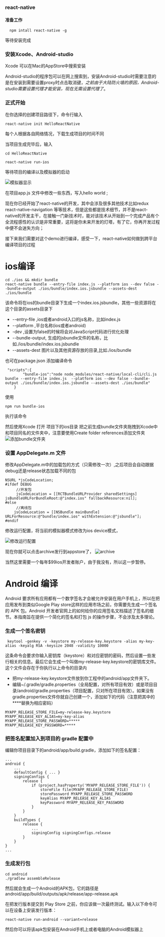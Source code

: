 ### react-native

#### 准备工作

```
  npm intall react-native -g
```
等待安装完成

### 安装Xcode、Android-studio  
  Xcode 可以在Mac的AppStore中搜索安装

  Android-studio的程序包可以在网上搜索到，安装Android-studio时需要注意的是在安装到需要设置proxy时点击取消键，*之前由于大陆防火墙的原因，Android-studio需要设置代理才能安装，现在无需设置代理了*。

### 正式开始

在你选择的创建项目路径下，命令行输入

```
react-native init HelloReactNative
```
每个人根据各自网络情况，下载生成项目的时间不同

当项目生成完毕后，输入

```
cd HelloReactNative

react-native run-ios
```
等待项目的编译以及模拟器的启动

![模拟器显示](https://reactnative.cn/docs/assets/GettingStartediOSSuccess.png "项目开始")

在项目app.js 文件中修改一些东西，写入hello  world ;

现在你已经开始了react-native的开发，其中会涉及很多其他技术比如redux react-native-navigation 等等技术，但是这些都是技术细节，并不是react-native的开发主干，在接触一门新技术时，能对该技术从开始到一个完成产品有个全流程感性的认识是非常重要，这将是你未来开发的灯塔，有了它，你再开发过程中便不会迷失方向；

接下来我们需要对这个demo进行编译，感受一下，react-native如何做到跨平台编译项目的过程

# ios编译


```
cd ./ios && mkdir bundle
react-native bundle --entry-file index.js --platform ios --dev false --bundle-output ./ios/bundle/index.ios.jsbundle --assets-dest ./ios/bundle
```
该命令将在ios的bundle目录下生成一个index.ios.jsbundle，其他一些资源将在这个目录的assets目录下

- --entry-file ,ios或者android入口的js名称，比如index.js
- --platform ,平台名称(ios或者android)
- -dev ,设置为false的时候将会对JavaScript代码进行优化处理
- --bundle-output, 生成的jsbundle文件的名称，比如./ios/bundle/index.ios.jsbundle
- --assets-dest 图片以及其他资源存放的目录,比如./ios/bundle

也可在package.json 添加编译命令

```
 "scripts":{
        "bundle-ios":"node node_modules/react-native/local-cli/cli.js bundle --entry-file index.js  --platform ios --dev false --bundle-output ./ios/bundle/index.ios.jsbundle --assets-dest ./ios/bundle"
    }
```
使用
```
npm run bundle-ios
```
执行该命令

然后使用Xcode 打开 项目下的ios目录  把之前生成bundle文件夹拖拽到Xcode中和项目同名的文件夹中，注意要使用Create folder references添加文件夹
![添加bundle文件夹](https://user-gold-cdn.xitu.io/2018/7/17/164a60070fd22334?imageView2/0/w/1280/h/960/format/webp/ignore-error/1)

### 设置 AppDelegate.m 文件
修改AppDelegate.m中的加载包的方式（只需修改一次）,之后项目会自动跟据debug还是release状态加载不同的包

```
NSURL *jsCodeLocation;
#ifdef DEBUG
     //开发包
     jsCodeLocation = [[RCTBundleURLProvider sharedSettings] jsBundleURLForBundleRoot:@"index.ios" fallbackResource:nil];
#else
     //离线包
    jsCodeLocation = [[NSBundle mainBundle] URLForResource:@"bundle/index.ios" withExtension:@"jsbundle"];
#endif
```

修改运行配置，将当前的模拟器模式修改为ios device模式，

![修改运行配置](http://www.hangge.com/blog_uploads/201503/2015030910075011157.png)

现在你就可以点击archive发行到appstore了，
![archive](https://user-gold-cdn.xitu.io/2018/7/17/164a603b4c7a6ffe?imageView2/0/w/1280/h/960/format/webp/ignore-error/1)

当然这里需要一个每年$99ios开发者账户，由于我没有，所以这一步暂停。


# Android 编译

Android 要求所有应用都有一个数字签名才会被允许安装在用户手机上，所以在把应用发布到类似Google Play store这样的应用市场之前，你需要先生成一个签名的 APK 包。Android 开发者官网上的如何给你的应用签名文档描述了签名的细节。本指南旨在提供一个简化的签名和打包 js 的操作步骤，不会涉及太多理论。

### 生成一个签名密钥

```
 keytool -genkey -v -keystore my-release-key.keystore -alias my-key-alias -keyalg RSA -keysize 2048 -validity 10000
```

这条命令会要求你输入密钥库（keystore）和对应密钥的密码，然后设置一些发行相关的信息。最后它会生成一个叫做my-release-key.keystore的密钥库文件。这个文件会存在于你执行以上命令的目录内


- 把my-release-key.keystore文件放到你工程中的android/app文件夹下。
- 编辑~/.gradle/gradle.properties（全局配置，对所有项目有效）或是项目目录/android/gradle.properties（项目配置，只对所在项目有效）。如果没有gradle.properties文件你就自己创建一个，添加如下的代码（注意把其中的****替换为相应密码）

```
MYAPP_RELEASE_STORE_FILE=my-release-key.keystore
MYAPP_RELEASE_KEY_ALIAS=my-key-alias
MYAPP_RELEASE_STORE_PASSWORD=*****
MYAPP_RELEASE_KEY_PASSWORD=*****
```

### 把签名配置加入到项目的 gradle 配置中

编辑你项目目录下的android/app/build.gradle，添加如下的签名配置：

```
...
android {
    ...
    defaultConfig { ... }
    signingConfigs {
        release {
            if (project.hasProperty('MYAPP_RELEASE_STORE_FILE')) {
                storeFile file(MYAPP_RELEASE_STORE_FILE)
                storePassword MYAPP_RELEASE_STORE_PASSWORD
                keyAlias MYAPP_RELEASE_KEY_ALIAS
                keyPassword MYAPP_RELEASE_KEY_PASSWORD
            }
        }
    }
    buildTypes {
        release {
            ...
            signingConfig signingConfigs.release
        }
    }
}
...

```
### 生成发行包 
```
cd android
./gradlew assembleRelease
```

然后就会生成一个Android的APK包，它的路径是android/app/build/outputs/apk/release/app-release.apk

在把发行版本提交到 Play Store 之前，你应该做一次最终测试。输入以下命令可以在设备上安装发行版本：

```
react-native run-android --variant=release
```

然后你可以将该apk包安装在Android手机上或者电脑的Android模拟器上

